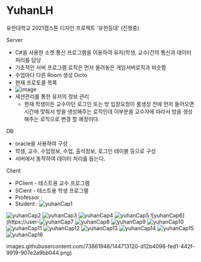 # YuhanLH

유한대학교 2021캡스톤 디자인 프로젝트 '유한등대' (진행중)

Server
- C#을 사용한 소켓 통신 프로그램을 이용하여 유저(학생, 교수)간의 통신과 데이터 처리를 담당
- 기초적인 서버 프로그램 로직은 먼저 올려놓은 게임서버로직과 비슷함
- 수업마다 다른 Room 생성 Dicto 
- 현재 프로토콜 목록
- ![image](https://user-images.githubusercontent.com/73861946/144662179-6dd8c2d7-97b5-4a3f-b908-06edbbcd9fb6.png)
- 세션관리를 통한 유저의 정보 관리
  * 현재 학생이든 교수이던 로그인 또는 방 입장요청이 룸생성 전에 먼저 들어오면 시간에 맞춰서 방을 생성해주는 로직인데 이부분을 교수자에 따라서 방을 생성해주는 로직으로 변경 할 예정이다.



DB
- oracle을 사용하여 구성
- 학생, 교수, 수업정보, 수업, 출석정보, 로그인 테이블 등으로 구성
- 서버에서 동작하여 데이터 처리를 돕는다.


Client
- PClient - 테스트용 교수 프로그램
- SCient - 테스트용 학생 프로그램
- Professor : 
- Student   :
![yuhanCap1](https://user-images.githubusercontent.com/73861946/144713109-1ada90ec-c453-4b53-9f07-40a03d979d04.png)


![yuhanCap2](https://user-images.githubusercontent.com/73861946/144713111-deae79ed-c8d4-498a-9800-18f8e513ee47.png)
![yuhanCap3](https://user-images.githubusercontent.com/73861946/144713112-4e59818e-4727-40a7-99fa-c802879aaa63.png)
![yuhanCap4](https://user-images.githubusercontent.com/73861946/144713115-d11196db-23db-4253-b5c2-b2bf87391ff6.png)
![yuhanCap5](https://user-images.githubusercontent.com/73861946/144713117-c4fac784-1fcd-4af4-aac5-8e5b92d274a7.png)
![yuhanCap6](https://user-![yuhanCap7](https://user-images.githubusercontent.com/73861946/144713122-5abd5155-3c85-4cec-8f44-ed2859f2c08b.png)
![yuhanCap8](https://user-images.githubusercontent.com/73861946/144713124-64062bf5-f9b2-489b-8db8-225b8a353f10.png)
![yuhanCap9](https://user-images.githubusercontent.com/73861946/144713132-d52b3f30-1741-400c-8f61-f2067204237f.png)
![yuhanCap10](https://user-images.githubusercontent.com/73861946/144713133-b8ac0a11-67e8-4b41-94a0-2560a14afed5.png)
![yuhanCap11](https://user-images.githubusercontent.com/73861946/144713137-6e266d23-7720-4865-a6b6-f1adcbd01b79.png)
![yuhanCap12](https://user-images.githubusercontent.com/73861946/144713138-76bb9386-ac7e-44d0-b081-7cc1a74db72d.png)
![yuhanCap13](https://user-images.githubusercontent.com/73861946/144713139-944ca13e-65a1-4a44-b5e5-6b9d9dde93a1.png)
![yuhanCap14](https://user-images.githubusercontent.com/73861946/144713140-d8a1ee14-e580-4bba-ad73-9aa4b5641103.png)
![yuhanCap15](https://user-images.githubusercontent.com/73861946/144713142-5592309f-e437-4297-8e5d-f49fd1589da7.png)
![yuhanCap16](https://user-images.githubusercontent.com/73861946/144713143-520915c5-b073-4f9f-af1f-424dc1367d40.png)













images.githubusercontent.com/73861946/144713120-d12b4098-fed1-442f-9919-907e2a9bb044.png)


